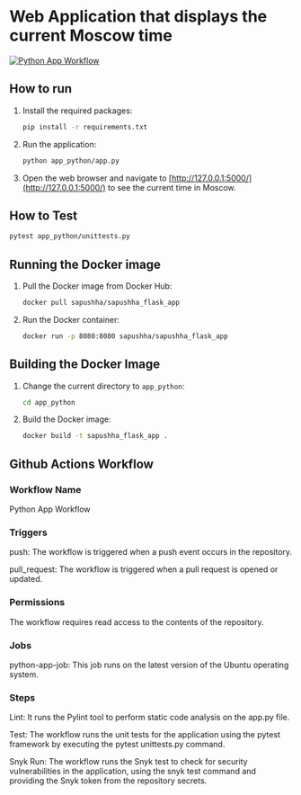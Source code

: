 # Web Application that displays the current Moscow time

[![Python App Workflow](https://github.com/sapushha/S24-core-course-labs/actions/workflows/main.yaml/badge.svg)](https://github.com/sapushha/S24-core-course-labs/actions/workflows/main.yaml)

## How to run

1. Install the required packages:

    ```bash
    pip install -r requirements.txt
    ```

2. Run the application:

    ```bash
    python app_python/app.py
    ```

3. Open the web browser and navigate to [http://127.0.0.1:5000/](http://127.0.0.1:5000/) to see the current time in
   Moscow.

## How to Test

```bash
pytest app_python/unittests.py
```

## Running the Docker image

1. Pull the Docker image from Docker Hub:

    ```bash
    docker pull sapushha/sapushha_flask_app
    ```

2. Run the Docker container:

    ```bash
    docker run -p 8080:8080 sapushha/sapushha_flask_app
    ```

## Building the Docker Image

1. Change the current directory to `app_python`:

    ```bash
    cd app_python
    ```

2. Build the Docker image:

    ```bash
    docker build -t sapushha_flask_app .
    ```

## Github Actions Workflow

### Workflow Name

Python App Workflow

### Triggers

push: The workflow is triggered when a push event occurs in the repository.

pull_request: The workflow is triggered when a pull request is opened or updated.

### Permissions

The workflow requires read access to the contents of the repository.

### Jobs

python-app-job: This job runs on the latest version of the Ubuntu operating system.

### Steps

Lint: It runs the Pylint tool to perform static code analysis on the app.py file.

Test: The workflow runs the unit tests for the application using the pytest framework by executing the pytest unittests.py command.

Snyk Run: The workflow runs the Snyk test to check for security vulnerabilities in the application, using the snyk test command and providing the Snyk token from the repository secrets.
